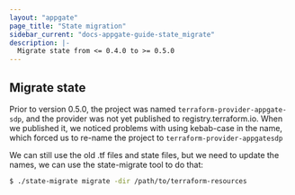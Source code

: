 ```yaml
---
layout: "appgate"
page_title: "State migration"
sidebar_current: "docs-appgate-guide-state_migrate"
description: |-
  Migrate state from <= 0.4.0 to >= 0.5.0
---
```


## Migrate state



Prior to version 0.5.0, the project was named `terraform-provider-appgate-sdp`, and the provider was not yet published to registry.terraform.io.
When we published it, we noticed problems with using kebab-case in the name, which forced us to re-name the project to `terraform-provider-appgatesdp`

We can still use the old .tf files and state files, but we need to update the names, we can use the state-migrate tool to do that:

```sh
$ ./state-migrate migrate -dir /path/to/terraform-resources

```
